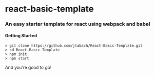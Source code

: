 # react-basic-template

### An easy starter template for react using webpack and babel

#### Getting Started

    > git clone https://github.com/jtabach/React-Basic-Template.git
    > cd React-Basic-Template
    > npm init
    > npm start

And you're good to go!
